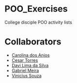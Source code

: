 # POO_Exercises

College disciple POO activity lists

# Collaborators
<ul>
<li><a href="https://github.com/carolanjos">Carolina dos Anjos</a></li>
<li><a href="https://github.com/CesarTorres03">Cesar Torres</a></li>
<li><a href="https://github.com/DavLM">Davi Lima da Silva</a></li>
<li><a href="https://github.com/meira-gabriel">Gabriel Meira</a></li>
<li><a href="https://github.com/vnxsouza">Vinicius Souza</a></li>
</ul>
